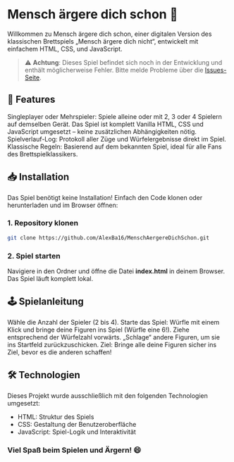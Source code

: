 # Mensch ärgere dich schon 🎲

Willkommen zu Mensch ärgere dich schon, einer digitalen Version des klassischen Brettspiels „Mensch ärgere dich nicht“, entwickelt mit einfachem HTML, CSS, und JavaScript.

> ⚠️ **Achtung**: Dieses Spiel befindet sich noch in der Entwicklung und enthält möglicherweise Fehler. Bitte melde Probleme über die [Issues-Seite](https://github.com/AlexBa16/MenschAergereDichSchon/issues).

## 🧐 Features

Singleplayer oder Mehrspieler: Spiele alleine oder mit 2, 3 oder 4 Spielern auf demselben Gerät.
Das Spiel ist komplett Vanilla HTML, CSS und JavaScript umgesetzt – keine zusätzlichen Abhängigkeiten nötig.
Spielverlauf-Log: Protokoll aller Züge und Würfelergebnisse direkt im Spiel.
Klassische Regeln: Basierend auf dem bekannten Spiel, ideal für alle Fans des Brettspielklassikers.
    
## 📥 Installation

Das Spiel benötigt keine Installation! Einfach den Code klonen oder herunterladen und im Browser öffnen:
### 1. Repository klonen

```bash
git clone https://github.com/AlexBa16/MenschAergereDichSchon.git
```

### 2. Spiel starten

Navigiere in den Ordner und öffne die Datei **index.html** in deinem Browser. Das Spiel läuft komplett lokal.

## 🕹️ Spielanleitung

  Wähle die Anzahl der Spieler (2 bis 4).
  Starte das Spiel:
      Würfle mit einem Klick und bringe deine Figuren ins Spiel (Würfle eine 6!).
      Ziehe entsprechend der Würfelzahl vorwärts.
      „Schlage“ andere Figuren, um sie ins Startfeld zurückzuschicken.
  Ziel: Bringe alle deine Figuren sicher ins Ziel, bevor es die anderen schaffen!

## 🛠️ Technologien

Dieses Projekt wurde ausschließlich mit den folgenden Technologien umgesetzt:

  - HTML: Struktur des Spiels
  - CSS: Gestaltung der Benutzeroberfläche
  - JavaScript: Spiel-Logik und Interaktivität

### Viel Spaß beim Spielen und Ärgern! 😄

